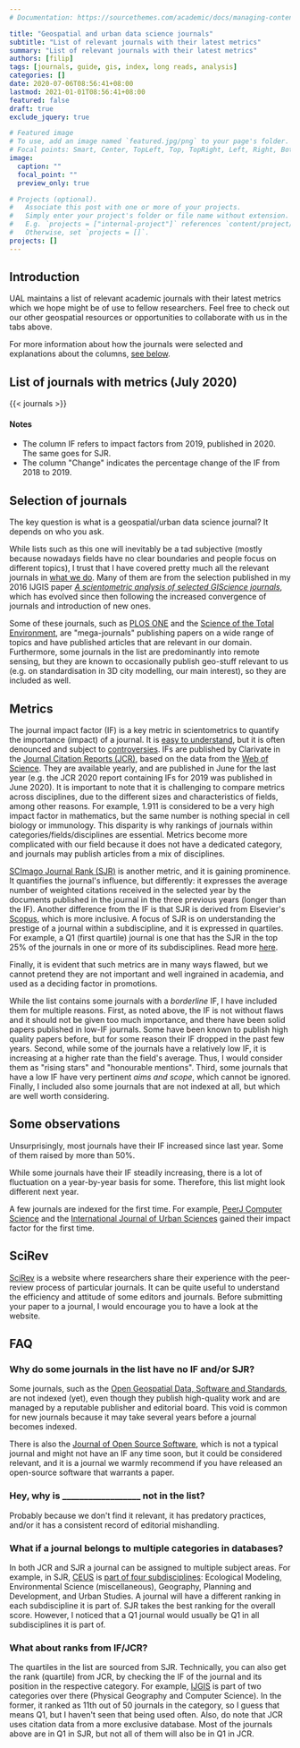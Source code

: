 ```yaml
---
# Documentation: https://sourcethemes.com/academic/docs/managing-content/

title: "Geospatial and urban data science journals"
subtitle: "List of relevant journals with their latest metrics"
summary: "List of relevant journals with their latest metrics"
authors: [filip]
tags: [journals, guide, gis, index, long reads, analysis]
categories: []
date: 2020-07-06T08:56:41+08:00
lastmod: 2021-01-01T08:56:41+08:00
featured: false
draft: true
exclude_jquery: true

# Featured image
# To use, add an image named `featured.jpg/png` to your page's folder.
# Focal points: Smart, Center, TopLeft, Top, TopRight, Left, Right, BottomLeft, Bottom, BottomRight.
image:
  caption: ""
  focal_point: ""
  preview_only: true

# Projects (optional).
#   Associate this post with one or more of your projects.
#   Simply enter your project's folder or file name without extension.
#   E.g. `projects = ["internal-project"]` references `content/project/deep-learning/index.md`.
#   Otherwise, set `projects = []`.
projects: []
---
```


## Introduction

UAL maintains a list of relevant academic journals with their latest metrics which we hope might be of use to fellow researchers. Feel free to check out our other geospatial resources or opportunities to collaborate with us in the tabs above.

For more information about how the journals were selected and explanations about the columns, [see below](#selection-of-journals).

## List of journals with metrics (July 2020)

{{< journals >}}

#### Notes
* The column IF refers to impact factors from 2019, published in 2020. The same goes for SJR.
* The column "Change" indicates the percentage change of the IF from 2018 to 2019.

## Selection of journals

The key question is what is a geospatial/urban data science journal?
It depends on who you ask.

While lists such as this one will inevitably be a tad subjective (mostly because nowadays fields have no clear boundaries and people focus on different topics), I trust that I have covered pretty much all the relevant journals in [what we do](/).
Many of them are from the selection published in my 2016 IJGIS paper [_A scientometric analysis of selected GIScience journals_](https://doi.org/10.1080/13658816.2015.1130831), which has evolved since then following the increased convergence of journals and introduction of new ones.

Some of these journals, such as [PLOS ONE](https://journals.plos.org/plosone/) and the [Science of the Total Environment](https://www.journals.elsevier.com/science-of-the-total-environment), are "mega-journals" publishing papers on a wide range of topics and have published articles that are relevant in our domain.
Furthermore, some journals in the list are predominantly into remote sensing, but they are known to occasionally publish geo-stuff relevant to us (e.g. on standardisation in 3D city modelling, our main interest), so they are included as well.

## Metrics

The journal impact factor (IF) is a key metric in scientometrics to quantify the importance (impact) of a journal.
It is [easy to understand](https://en.wikipedia.org/wiki/Impact_factor), but it is often denounced and subject to [controversies](https://en.wikipedia.org/wiki/Impact_factor#Criticisms).
IFs are published by Clarivate in the [Journal Citation Reports (JCR)](https://clarivate.com/webofsciencegroup/solutions/journal-citation-reports/), based on the data from the [Web of Science](https://www.webofknowledge.com).
They are available yearly, and are published in June for the last year (e.g. the JCR 2020 report containing IFs for 2019 was published in June 2020). 
It is important to note that it is challenging to compare metrics across disciplines, due to the different sizes and characteristics of fields, among other reasons.
For example, 1.911 is considered to be a very high impact factor in mathematics, but the same number is nothing special in cell biology or immunology.
This disparity is why rankings of journals within categories/fields/disciplines are essential.
Metrics become more complicated with our field because it does not have a dedicated category, and journals may publish articles from a mix of disciplines.

[SCImago Journal Rank (SJR)](https://www.scimagojr.com) is another metric, and it is gaining prominence. 
It quantifies the journal's influence, but differently: it expresses the average number of weighted citations received in the selected year by the documents published in the journal in the three previous years (longer than the IF).
Another difference from the IF is that SJR is derived from Elsevier's [Scopus](https://www.scopus.com/), which is more inclusive.
A focus of SJR is on understanding the prestige of a journal within a subdiscipline, and it is expressed in quartiles. 
For example, a Q1 (first quartile) journal is one that has the SJR in the top 25% of the journals in one or more of its subdisciplines.
Read more [here](https://academia.stackexchange.com/a/116470).

Finally, it is evident that such metrics are in many ways flawed, but we cannot pretend they are not important and well ingrained in academia, and used as a deciding factor in promotions.

While the list contains some journals with a _borderline_ IF, I have included them for multiple reasons.
First, as noted above, the IF is not without flaws and it should not be given too much importance, and there have been solid papers published in low-IF journals.
Some have been known to publish high quality papers before, but for some reason their IF dropped in the past few years.
Second, while some of the journals have a relatively low IF, it is increasing at a higher rate than the field's average.
Thus, I would consider them as "rising stars" and "honourable mentions".
Third, some journals that have a low IF have very pertinent _aims and scope_, which cannot be ignored.
Finally, I included also some journals that are not indexed at all, but which are well worth considering.


## Some observations

Unsurprisingly, most journals have their IF increased since last year.
Some of them raised by more than 50%.

While some journals have their IF steadily increasing, there is a lot of fluctuation on a year-by-year basis for some.
Therefore, this list might look different next year.

A few journals are indexed for the first time.
For example, [PeerJ Computer Science](https://peerj.com/computer-science/) and the [International Journal of Urban Sciences](https://www.tandfonline.com/toc/rjus20/current) gained their impact factor for the first time.

## SciRev

[SciRev](https://scirev.org) is a website where researchers share their experience with the peer-review process of particular journals.
It can be quite useful to understand the efficiency and attitude of some editors and journals.
Before submitting your paper to a journal, I would encourage you to have a look at the website.

## FAQ

### Why do some journals in the list have no IF and/or SJR?

Some journals, such as the [Open Geospatial Data, Software and Standards](https://opengeospatialdata.springeropen.com), are not indexed (yet), even though they publish high-quality work and are managed by a reputable publisher and editorial board.
This void is common for new journals because it may take several years before a journal becomes indexed.

There is also the [Journal of Open Source Software](https://joss.theoj.org), which is not a typical journal and might not have an IF any time soon, but it could be considered relevant, and it is a journal we warmly recommend if you have released an open-source software that warrants a paper.

### Hey, why is __________________ not in the list?

Probably because we don't find it relevant, it has predatory practices, and/or it has a consistent record of editorial mishandling.

### What if a journal belongs to multiple categories in databases?

In both JCR and SJR a journal can be assigned to multiple subject areas.
For example, in SJR, [CEUS](https://www.journals.elsevier.com/computers-environment-and-urban-systems) is [part of four subdisciplines](https://www.scimagojr.com/journalsearch.php?q=23269&tip=sid&clean=0): Ecological Modeling, Environmental Science (miscellaneous), Geography, Planning and Development, and Urban Studies.
A journal will have a different ranking in each subdiscipline it is part of.
SJR takes the best ranking for the overall score.
However, I noticed that a Q1 journal would usually be Q1 in all subdisciplines it is part of.


### What about ranks from IF/JCR?

The quartiles in the list are sourced from SJR.
Technically, you can also get the rank (quartile) from JCR, by checking the IF of the journal and its position in the respective category.
For example, [IJGIS](https://www.tandfonline.com/toc/tgis20/current) is part of two categories over there (Physical Geography and Computer Science).
In the former, it ranked as 11th out of 50 journals in the category, so I guess that means Q1, but I haven't seen that being used often.
Also, do note that JCR uses citation data from a more exclusive database.
Most of the journals above are in Q1 in SJR, but not all of them will also be in Q1 in JCR.



